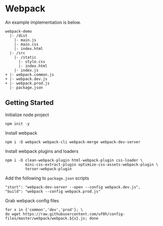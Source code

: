 # Webpack

An example implementation is below.
```console
webpack-demo
  |- /dist
    |- main.js
    |- main.css
    |- index.html
  |- /src
    |- /static
      |- style.css
      |- index.html
    |- index.js
+ |- webpack.common.js
+ |- webpack.dev.js
+ |- webpack.prod.js
  |- package.json
```

## Getting Started

Initialize node project

```console
npm init -y
```

Install webpack

```console
npm i -D webpack webpack-cli webpack-merge webpack-dev-server
```

Install webpack plugins and loaders

```console
npm i -D clean-webpack-plugin html-webpack-plugin css-loader \
         mini-css-extract-plugin optimize-css-assets-webpack-plugin \
         terser-webpack-plugin
```

Add the following to `package.json` scripts

```console
"start": "webpack-dev-server --open --config webpack.dev.js",
"build": "webpack --config webpack.prod.js"
```

Grab webpack config files

```console
for x in {'common','dev','prod'}; \
do wget https://raw.githubusercontent.com/uf0h/config-files/master/webpack/webpack.${x}.js; done
```
